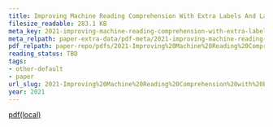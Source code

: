 ```yaml
---
title: Improving Machine Reading Comprehension With Extra Labels And Label Smoothing
filesize_readable: 283.1 KB
meta_key: 2021-improving-machine-reading-comprehension-with-extra-labels-and-label-smoothing
meta_relpath: paper-extra-data/pdf-meta/2021-improving-machine-reading-comprehension-with-extra-labels-and-label-smoothing.yaml
pdf_relpath: paper-repo/pdfs/2021-Improving%20Machine%20Reading%20Comprehension%20with%20Extra%20Labels%20and%20Label%20Smoothing.pdf
reading_status: TBD
tags:
- other-default
- paper
url_slug: 2021-Improving%20Machine%20Reading%20Comprehension%20with%20Extra%20Labels%20and%20Label%20Smoothing
year: 2021
---
```


[pdf(local)](../../paper-repo/pdfs/2021-Improving%20Machine%20Reading%20Comprehension%20with%20Extra%20Labels%20and%20Label%20Smoothing.pdf)
